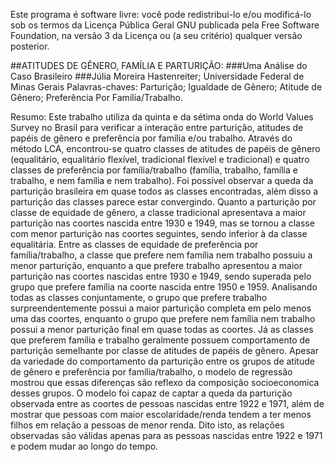Este programa é software livre: você pode redistribuí-lo e/ou modificá-lo
sob os termos da Licença Pública Geral GNU publicada pela Free Software Foundation,
na versão 3 da Licença ou (a seu critério) qualquer versão posterior.

##ATITUDES DE GÊNERO, FAMÍLIA E PARTURIÇÃO:
###Uma Análise do Caso Brasileiro
###Júlia Moreira Hastenreiter; Universidade Federal de Minas Gerais
Palavras-chaves: Parturição; Igualdade de Gênero; Atitude de Gênero; 
Preferência Por Família/Trabalho.

Resumo: Este trabalho utiliza da quinta e da sétima onda do World Values Survey no Brasil
para verificar a interação entre parturição, atitudes de papéis de gênero e preferência 
por família e/ou trabalho. Através do método LCA, encontrou-se quatro classes de 
atitudes de papéis de gênero (equalitário, equalitário flexível, tradicional flexível
e tradicional) e quatro classes de preferência por família/trabalho (família, trabalho,
família e trabalho, e nem família e nem trabalho). Foi possível observar a queda da 
parturição brasileira em quase todos as classes encontradas, além disso a parturição
das classes parece estar convergindo. Quanto a parturição por classe de equidade de
gênero, a classe tradicional apresentava a maior parturição nas coortes nascida entre
1930 e 1949, mas se tornou a classe com menor parturição nas coortes seguintes, sendo
inferior à da classe equalitária. Entre as classes de equidade de preferência por 
família/trabalho, a classe que prefere nem família nem trabalho possuiu a menor parturição,
enquanto a que prefere trabalho apresentou a maior parturição nas coortes nascidas entre
1930 e 1949, sendo superada pelo grupo que prefere família na coorte nascida entre 1950 e
1959. Analisando todas as classes conjuntamente, o grupo que prefere trabalho 
surpreendentemente possui a maior parturição completa em pelo menos uma das coortes,
enquanto o grupo que prefere nem família nem trabalho possui a menor parturição final
em quase todas as coortes. Já as classes que preferem família e trabalho geralmente
possuem comportamento de parturição semelhante por classe de atitudes de papéis de gênero.
Apesar da variedade do comportamento da parturição entre os grupos de atitude de gênero e
preferência por família/trabalho, o modelo de regressão mostrou que essas diferenças são
reflexo da composição socioeconomica desses grupos. O modelo foi capaz de captar a queda
da parturição observada entre as coortes de pessoas nascidas entre 1922 e 1971, além de
mostrar que pessoas com maior escolaridade/renda tendem a ter menos filhos em relação a
pessoas de menor renda. Dito isto, as relações observadas são válidas apenas para as 
pessoas nascidas entre 1922 e 1971 e podem mudar ao longo do tempo.

